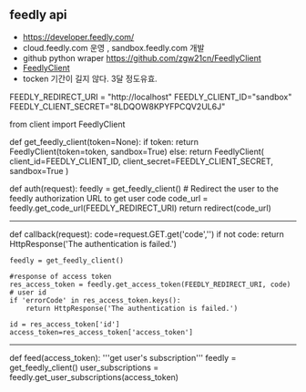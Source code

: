 ## feedly api
- https://developer.feedly.com/
- cloud.feedly.com 운영  , sandbox.feedly.com 개발
- github python wraper https://github.com/zgw21cn/FeedlyClient
- [FeedlyClient](https://github.com/zgw21cn/FeedlyClient/blob/master/client.py)
- tocken 기간이 길지 않다. 3달 정도유효.

FEEDLY_REDIRECT_URI = "http://localhost"
FEEDLY_CLIENT_ID="sandbox"
FEEDLY_CLIENT_SECRET="8LDQOW8KPYFPCQV2UL6J"

from client import FeedlyClient

def get_feedly_client(token=None):
    if token:
        return FeedlyClient(token=token, sandbox=True)
    else:
        return FeedlyClient(
                            client_id=FEEDLY_CLIENT_ID,
                            client_secret=FEEDLY_CLIENT_SECRET,
                            sandbox=True
        )


def auth(request):
    feedly = get_feedly_client()
    # Redirect the user to the feedly authorization URL to get user code
    code_url = feedly.get_code_url(FEEDLY_REDIRECT_URI)
    return redirect(code_url)

------------

def callback(request):
    code=request.GET.get('code','')
    if not code:
        return HttpResponse('The authentication is failed.')

    feedly = get_feedly_client()

    #response of access token
    res_access_token = feedly.get_access_token(FEEDLY_REDIRECT_URI, code)
    # user id
    if 'errorCode' in res_access_token.keys():
        return HttpResponse('The authentication is failed.')

    id = res_access_token['id']
    access_token=res_access_token['access_token']

------------------
def feed(access_token):
    '''get user's subscription'''
    feedly = get_feedly_client()
    user_subscriptions = feedly.get_user_subscriptions(access_token)